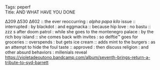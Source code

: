 Tags: peperf    
Title: AND WHAT HAVE YOU DONE
  
∆209 ∆530 ∆602 :: the ever reoccurring : _alpha papa kilo_ issue :: interrupted : by blackdot : and eggmacka :: because hip love : no bastu :: zzz s after doom patrol : while she goes to the montenegro palace : by the rich boy island :: she comes back with invites : so delftie™ goes for groceries :: overspends : but gets ice cream :: adds mint to the burgers : as an attempt to hide the foul taste :: approved : then discuss religion : and other absurd behaviors : millenials reveal
<https://violetadeoutono.bandcamp.com/album/seventh-brings-return-a-tribute-to-syd-barrett>
